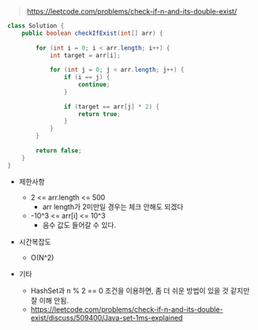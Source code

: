> https://leetcode.com/problems/check-if-n-and-its-double-exist/

```java
class Solution {
    public boolean checkIfExist(int[] arr) {
        
        for (int i = 0; i < arr.length; i++) {
            int target = arr[i];
            
            for (int j = 0; j < arr.length; j++) {
                if (i == j) {
                    continue;
                }
                
                if (target == arr[j] * 2) {
                    return true;
                }
            }
        }
        
        return false;
    }
}

```

- 제한사항
    - 2 <= arr.length <= 500 
        - arr length가 2미만일 경우는 체크 안해도 되겠다
    - -10^3 <= arr[i] <= 10^3
        - 음수 값도 들어갈 수 있다.

- 시간복잡도
    - O(N^2)

- 기타
    - HashSet과 n % 2 == 0 조건을 이용하면, 좀 더 쉬운 방법이 있을 것 같지만 잘 이해 안됨.
    - https://leetcode.com/problems/check-if-n-and-its-double-exist/discuss/509400/Java-set-1ms-explained
    
